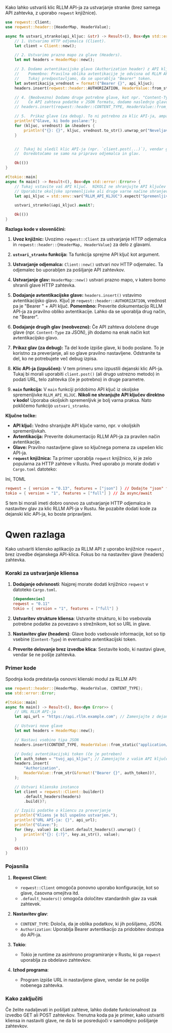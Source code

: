 Kako lahko ustvariš klic RLLM API-ja za ustvarjanje stranke (brez samega API zahtevka, z uporabo `reqwest` knjižnice).
```rust
use reqwest::Client;
use reqwest::header::{HeaderMap, HeaderValue};

async fn ustvari_stranko(api_kljuc: &str) -> Result<(), Box<dyn std::error::Error>> {
    // 1. Ustvarimo HTTP odjemalca (Client).
    let client = Client::new();

    // 2. Ustvarimo prazno mapo za glave (Headers).
    let mut headers = HeaderMap::new();

    // 3. Dodamo avtentikacijsko glavo (Authorization header) z API ključem.
    //    Pomembno: Pravilna oblika avtentikacije je odvisna od RLLM API-ja.
    //    Tukaj predpostavljamo, da se uporablja "Bearer" token.
    let avtentikacija_vrednost = format!("Bearer {}", api_kljuc);
    headers.insert(reqwest::header::AUTHORIZATION, HeaderValue::from_str(&avtentikacija_vrednost)?);

    // 4. (Neobvezno) Dodamo druge potrebne glave, kot npr. "Content-Type".
    //    Če API zahteva podatke v JSON formatu, dodamo naslednjo glavo:
    // headers.insert(reqwest::header::CONTENT_TYPE, HeaderValue::from_static("application/json"));

    // 5.  Prikaz glave (za debug). To ni potrebno za klic API-ja, ampak je koristno za razumevanje, katere glave so bile nastavljene.
    println!("Glave, ki bodo poslane:");
    for (kljuc, vrednost) in &headers {
        println!("{}: {}", kljuc, vrednost.to_str().unwrap_or("Neveljavna vrednost"));
    }


    //  Tukaj bi sledil klic API-ja (npr. `client.post(...)`), vendar ga v tem primeru izpuščamo.
    //  Osredotočamo se samo na pripravo odjemalca in glav.

    Ok(())
}

#[tokio::main]
async fn main() -> Result<(), Box<dyn std::error::Error>> {
    // Tukaj vstavite vaš API ključ.  NIKOLI ne shranjujte API ključev direktno v kodo!
    // Uporabite okoljske spremenljivke ali druge varne načine shranjevanja.
    let api_kljuc = std::env::var("RLLM_API_KLJUC").expect("Spremenljivka okolja RLLM_API_KLJUC ni nastavljena.");

    ustvari_stranko(&api_kljuc).await?;

    Ok(())
}
```

**Razlaga kode v slovenščini:**

1. **Uvoz knjižnic:** Uvozimo `reqwest::Client` za ustvarjanje HTTP odjemalca in `reqwest::header::{HeaderMap, HeaderValue}` za delo z glavami.
    
2. **`ustvari_stranko` funkcija:** Ta funkcija sprejme API ključ kot argument.
    
3. **Ustvarjanje odjemalca:** `Client::new()` ustvari nov HTTP odjemalec. Ta odjemalec bo uporabljen za pošiljanje API zahtevkov.
    
4. **Ustvarjanje glav:** `HeaderMap::new()` ustvari prazno mapo, v katero bomo shranili glave HTTP zahtevka.
    
5. **Dodajanje avtentikacijske glave:** `headers.insert()` vstavimo avtentikacijsko glavo. Ključ je `reqwest::header::AUTHORIZATION`, vrednost pa je "Bearer " + API ključ. **Pomembno:** Preverite dokumentacijo RLLM API-ja za pravilno obliko avtentikacije. Lahko da se uporablja drug način, ne "Bearer".
    
6. **Dodajanje drugih glav (neobvezno):** Če API zahteva določene druge glave (npr. `Content-Type` za JSON), jih dodamo na enak način kot avtentikacijsko glavo.
    
7. **Prikaz glav (za debug):** Ta del kode izpiše glave, ki bodo poslane. To je koristno za preverjanje, ali so glave pravilno nastavljene. Odstranite ta del, ko ne potrebujete več debug izpisa.
    
8. **Klic API-ja (izpuščen):** V tem primeru smo izpustili dejanski klic API-ja. Tukaj bi morali uporabiti `client.post()` (ali drugo ustrezno metodo) in podati URL, telo zahtevka (če je potrebno) in druge parametre.
    
9. **`main` funkcija:** V `main` funkciji pridobimo API ključ iz okoljske spremenljivke `RLLM_API_KLJUC`. **Nikoli ne shranjujte API ključev direktno v kodo!** Uporaba okoljskih spremenljivk je bolj varna praksa. Nato pokličemo funkcijo `ustvari_stranko`.
    

**Ključne točke:**

- **API ključ:** Vedno shranjujte API ključe varno, npr. v okoljskih spremenljivkah.
- **Avtentikacija:** Preverite dokumentacijo RLLM API-ja za pravilen način avtentikacije.
- **Glave:** Pravilno nastavljene glave so ključnega pomena za uspešen klic API-ja.
- **`reqwest` knjižnica:** Ta primer uporablja `reqwest` knjižnico, ki je zelo popularna za HTTP zahteve v Rustu. Pred uporabo jo morate dodati v `Cargo.toml` datoteko:

Ini, TOML

```toml
reqwest = { version = "0.13", features = ["json"] } // Dodajte "json" feature, če boste delali z JSON podatki
tokio = { version = "1", features = ["full"] } // Za async/await
```

S tem bi morali imeti dobro osnovo za ustvarjanje HTTP odjemalca in nastavitev glav za klic RLLM API-ja v Rustu. Ne pozabite dodati kode za dejanski klic API-ja, ko boste pripravljeni.

# Qwen razlaga
Kako ustvariti kliensko aplikacijo za RLLM API z uporabo knjižnice `reqwest` , brez izvedbe dejanskega API-klica. Fokus bo na nastavitev glave (headers) zahtevka.

### Koraki za ustvarjanje kliensa

1. **Dodajanje odvisnosti**: Najprej morate dodati knjižnico `reqwest` v datoteko `Cargo.toml`.
   ```toml
   [dependencies]
   reqwest = "0.11"
   tokio = { version = "1", features = ["full"] }
   ```

2. **Ustvaritev strukture kliensa**: Ustvarite strukturo, ki bo vsebovala potrebne podatke za povezavo s strežnikom, kot so URL in glave.

3. **Nastavitev glav (headers)**: Glave bodo vsebovale informacije, kot so tip vsebine (`Content-Type`) in eventualno avtentikacijski token.

4. **Preverite delovanje brez izvedbe klica**: Sestavite kodo, ki nastavi glave, vendar še ne pošlje zahtevka.

### Primer kode

Spodnja koda predstavlja osnovni klienski modul za RLLM API:

```rust
use reqwest::header::{HeaderMap, HeaderValue, CONTENT_TYPE};
use std::error::Error;

#[tokio::main]
async fn main() -> Result<(), Box<dyn Error>> {
    // URL RLLM API-ja
    let api_url = "https://api.rllm.example.com"; // Zamenjajte z dejanskim URL-jem

    // Ustvari nove glave
    let mut headers = HeaderMap::new();

    // Nastavi vsebino tipa JSON
    headers.insert(CONTENT_TYPE, HeaderValue::from_static("application/json"));

    // Dodaj avtentikacijski token (če je potreben)
    let auth_token = "tvoj_api_kljuc"; // Zamenjajte z vašim API ključem
    headers.insert(
        "Authorization",
        HeaderValue::from_str(&format!("Bearer {}", auth_token))?,
    );

    // Ustvari kliensko instanco
    let client = reqwest::Client::builder()
        .default_headers(headers)
        .build()?;

    // Izpiši podatke o kliencu za preverjanje
    println!("Kliens je bil uspešno ustvarjen.");
    println!("URL API-ja: {}", api_url);
    println!("Glave:");
    for (key, value) in client.default_headers().unwrap() {
        println!("{}: {:?}", key.as_str(), value);
    }

    Ok(())
}
```

### Pojasnila

1. **Reqwest Client**:
   - `reqwest::Client` omogoča ponovno uporabo konfiguracije, kot so glave, časovna omejitva itd.
   - `.default_headers()` omogoča določitev standardnih glav za vsak zahtevek.

2. **Nastavitev glav**:
   - `CONTENT_TYPE`: Določa, da je oblika podatkov, ki jih pošiljamo, JSON.
   - `Authorization`: Uporablja Bearer avtentikacijo za pridobitev dostopa do API-ja.

3. **Tokio**:
   - Tokio je runtime za asinhrono programiranje v Rustu, ki ga `reqwest` uporablja za obdelavo zahtevkov.

4. **Izhod programa**:
   - Program izpiše URL in nastavljene glave, vendar še ne pošlje nobenega zahtevka.

### Kako zaključiti

Če želite nadaljevati in pošiljati zahteve, lahko dodate funkcionalnost za izvedbo GET ali POST zahtevkov. Trenutna koda pa je primer, kako ustvariti kliensa in nastaviti glave, ne da bi se posredujoči v samodejno pošiljanje zahtevkov.

